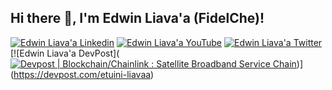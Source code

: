 <h2> Hi there 👋, I'm Edwin Liava'a (FidelChe)! </h2>
    
[![Edwin Liava'a Linkedin](https://img.shields.io/badge/LinkedIn-0077B5?style=for-the-badge&logo=linkedin&logoColor=white)](https://www.linkedin.com/in/edwin-liavaa/)
[![Edwin Liava'a YouTube](https://img.shields.io/badge/YouTube-FF0000?style=for-the-badge&logo=youtube&logoColor=white)](https://www.youtube.com/channel/UCGCjdhzDBYgU0_YGznVqZQQ)
[![Edwin Liava'a Twitter](https://img.shields.io/badge/Twitter-1DA1F2?style=for-the-badge&logo=twitter&logoColor=white)](https://twitter.com/EdwinLiavaa)
[![Edwin Liava'a DevPost]([![Devpost | Blockchain/Chainlink : Satellite Broadband Service Chain](https://badges.devpost-shields.com/get-badge?name=Blockchain%2FChainlink%20%3A%20Satellite%20Broadband%20Service%20Chain&id=blockchain-chainlink-satellite-broadband-supply-chain&type=small-logo-left-text-none&style=popout)](https://devpost.com/software/blockchain-chainlink-satellite-broadband-supply-chain))](https://devpost.com/etuini-liavaa)
<!--
**FidelChe/FidelChe** is a ✨ _special_ ✨ repository because its `README.md` (this file) appears on your GitHub profile.

Here are some ideas to get you started:

- 🔭 I’m currently working on ...
- 🌱 I’m currently learning ...
- 👯 I’m looking to collaborate on ...
- 🤔 I’m looking for help with ...
- 💬 Ask me about ...
- 📫 How to reach me: ...
- 😄 Pronouns: ...
- ⚡ Fun fact: ...
-->
